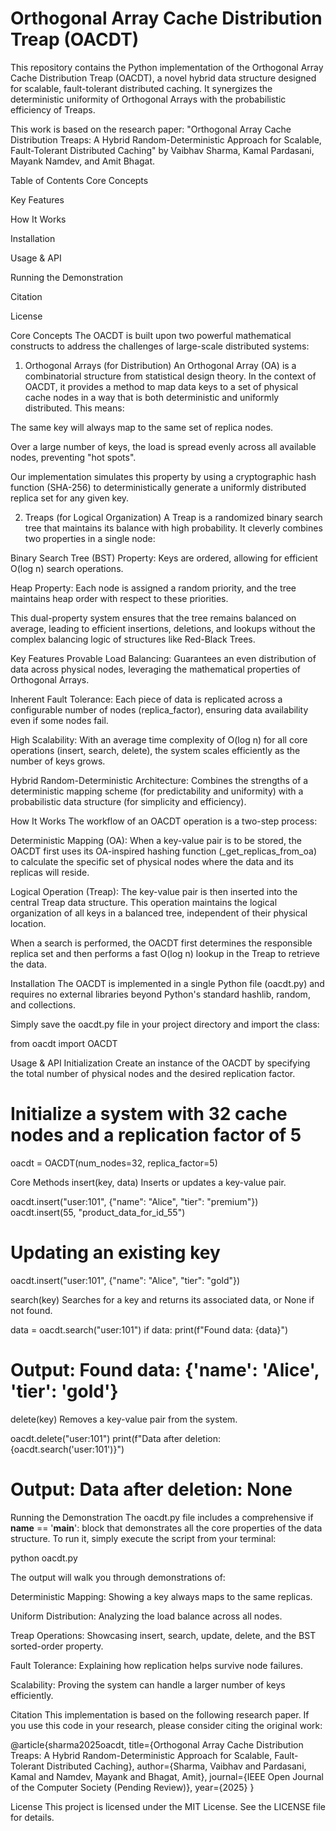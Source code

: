 # Orthogonal Array Cache Distribution Treap (OACDT)
This repository contains the Python implementation of the Orthogonal Array Cache Distribution Treap (OACDT), a novel hybrid data structure designed for scalable, fault-tolerant distributed caching. It synergizes the deterministic uniformity of Orthogonal Arrays with the probabilistic efficiency of Treaps.

This work is based on the research paper: "Orthogonal Array Cache Distribution Treaps: A Hybrid Random-Deterministic Approach for Scalable, Fault-Tolerant Distributed Caching" by Vaibhav Sharma, Kamal Pardasani, Mayank Namdev, and Amit Bhagat.

Table of Contents
Core Concepts

Key Features

How It Works

Installation

Usage & API

Running the Demonstration

Citation

License

Core Concepts
The OACDT is built upon two powerful mathematical constructs to address the challenges of large-scale distributed systems:

1. Orthogonal Arrays (for Distribution)
An Orthogonal Array (OA) is a combinatorial structure from statistical design theory. In the context of OACDT, it provides a method to map data keys to a set of physical cache nodes in a way that is both deterministic and uniformly distributed. This means:

The same key will always map to the same set of replica nodes.

Over a large number of keys, the load is spread evenly across all available nodes, preventing "hot spots".

Our implementation simulates this property by using a cryptographic hash function (SHA-256) to deterministically generate a uniformly distributed replica set for any given key.

2. Treaps (for Logical Organization)
A Treap is a randomized binary search tree that maintains its balance with high probability. It cleverly combines two properties in a single node:

Binary Search Tree (BST) Property: Keys are ordered, allowing for efficient O(log n) search operations.

Heap Property: Each node is assigned a random priority, and the tree maintains heap order with respect to these priorities.

This dual-property system ensures that the tree remains balanced on average, leading to efficient insertions, deletions, and lookups without the complex balancing logic of structures like Red-Black Trees.

Key Features
Provable Load Balancing: Guarantees an even distribution of data across physical nodes, leveraging the mathematical properties of Orthogonal Arrays.

Inherent Fault Tolerance: Each piece of data is replicated across a configurable number of nodes (replica_factor), ensuring data availability even if some nodes fail.

High Scalability: With an average time complexity of O(log n) for all core operations (insert, search, delete), the system scales efficiently as the number of keys grows.

Hybrid Random-Deterministic Architecture: Combines the strengths of a deterministic mapping scheme (for predictability and uniformity) with a probabilistic data structure (for simplicity and efficiency).

How It Works
The workflow of an OACDT operation is a two-step process:

Deterministic Mapping (OA): When a key-value pair is to be stored, the OACDT first uses its OA-inspired hashing function (_get_replicas_from_oa) to calculate the specific set of physical nodes where the data and its replicas will reside.

Logical Operation (Treap): The key-value pair is then inserted into the central Treap data structure. This operation maintains the logical organization of all keys in a balanced tree, independent of their physical location.

When a search is performed, the OACDT first determines the responsible replica set and then performs a fast O(log n) lookup in the Treap to retrieve the data.

Installation
The OACDT is implemented in a single Python file (oacdt.py) and requires no external libraries beyond Python's standard hashlib, random, and collections.

Simply save the oacdt.py file in your project directory and import the class:

from oacdt import OACDT

Usage & API
Initialization
Create an instance of the OACDT by specifying the total number of physical nodes and the desired replication factor.

# Initialize a system with 32 cache nodes and a replication factor of 5
oacdt = OACDT(num_nodes=32, replica_factor=5)

Core Methods
insert(key, data)
Inserts or updates a key-value pair.

oacdt.insert("user:101", {"name": "Alice", "tier": "premium"})
oacdt.insert(55, "product_data_for_id_55")

# Updating an existing key
oacdt.insert("user:101", {"name": "Alice", "tier": "gold"})

search(key)
Searches for a key and returns its associated data, or None if not found.

data = oacdt.search("user:101")
if data:
    print(f"Found data: {data}")
# Output: Found data: {'name': 'Alice', 'tier': 'gold'}

delete(key)
Removes a key-value pair from the system.

oacdt.delete("user:101")
print(f"Data after deletion: {oacdt.search('user:101')}")
# Output: Data after deletion: None

Running the Demonstration
The oacdt.py file includes a comprehensive if __name__ == '__main__': block that demonstrates all the core properties of the data structure. To run it, simply execute the script from your terminal:

python oacdt.py

The output will walk you through demonstrations of:

Deterministic Mapping: Showing a key always maps to the same replicas.

Uniform Distribution: Analyzing the load balance across all nodes.

Treap Operations: Showcasing insert, search, update, delete, and the BST sorted-order property.

Fault Tolerance: Explaining how replication helps survive node failures.

Scalability: Proving the system can handle a larger number of keys efficiently.

Citation
This implementation is based on the following research paper. If you use this code in your research, please consider citing the original work:

@article{sharma2025oacdt,
  title={Orthogonal Array Cache Distribution Treaps: A Hybrid Random-Deterministic Approach for Scalable, Fault-Tolerant Distributed Caching},
  author={Sharma, Vaibhav and Pardasani, Kamal and Namdev, Mayank and Bhagat, Amit},
  journal={IEEE Open Journal of the Computer Society (Pending Review)},
  year={2025}
}

License
This project is licensed under the MIT License. See the LICENSE file for details.
